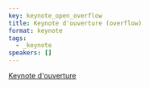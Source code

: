 ```yaml
---
key: keynote_open_overflow
title: Keynote d'ouverture (overflow)
format: keynote
tags:
  - _keynote
speakers: []
---
```

[Keynote d'ouverture](../keynote_open)
